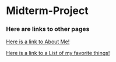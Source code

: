 # Midterm-Project

### __Here are links to other pages__
[Here is a link to About Me!](About-Me.md)

[Here is a link to a List of my favorite things!](FavoriteThings.md)
